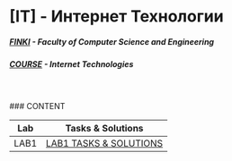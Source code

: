 # [IT] - Интернет Технологии
##### [FINKI](https://finki.ukim.mk/) - Faculty of Computer Science and Engineering
##### [COURSE](https://finki.ukim.mk/mk/subject/%D0%B8%D0%BD%D1%82%D0%B5%D1%80%D0%BD%D0%B5%D1%82-%D1%82%D0%B5%D1%85%D0%BD%D0%BE%D0%BB%D0%BE%D0%B3%D0%B8%D0%B8) - Internet Technologies
<br/>
<br/>
### CONTENT

Lab | Tasks & Solutions 
------------ | ------------ 
LAB1 | [LAB1 TASKS & SOLUTIONS](https://github.com/FisnikL/Internet-Tehnologii/tree/master/LAB1) 

